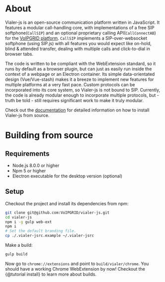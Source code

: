 # About
Vialer-js is an open-source communication platform written in JavaScript. It
features a modular call-handling core, with implementations of a free SIP
softphone(`CallSIP`) and an optional proprietary calling API(`CallConnectAB`)
for the [VoIPGRID platform](https://voipgrid.nl/). `CallSIP` implements a
SIP-over-websocket softphone (using SIP.js) with all features you would expect
like on-hold, blind & attended transfer, dealing with multiple calls and
click-to-dial in browser tabs.

The code is written to be compliant with the WebExtension standard, so it runs
by default as a browser plugin, but can just as easily run inside the context of
a webpage or an Electron container. Its simple data-orientated design
(Vue/Vue-stash) makes it a breeze to implement new features for multiple
platforms at a very fast pace. Custom protocols can be incorporated into its
core system, so Vialer-js is not bound to SIP. Currently, the code is already
modular enough to incorporate multiple protocols, but - truth be told - still
requires significant work to make it truly modular.

Check out the [documentation](https://voipgrid.github.io/vialer-js/)
for detailed information on how to install Vialer-js from source.

# Building from source
## Requirements
* Node.js 8.0.0 or higher
* Npm 5 or higher
* Electron executable for the desktop version (optional)

## Setup
Checkout the project and install its dependencies from npm:
```bash
git clone git@github.com:VoIPGRID/vialer-js.git
cd vialer-js
npm i -g gulp web-ext
npm i
# Set the default branding file.
cp ./.vialer-jsrc.example ~/.vialer-jsrc
```

Make a build:
```bash
gulp build
```

Now go to `chrome://extensions` and point to `build/vialer/chrome`. You should
have a working Chrome WebExtension by now! Checkout the {@tutorial install} to
learn more about builds.
